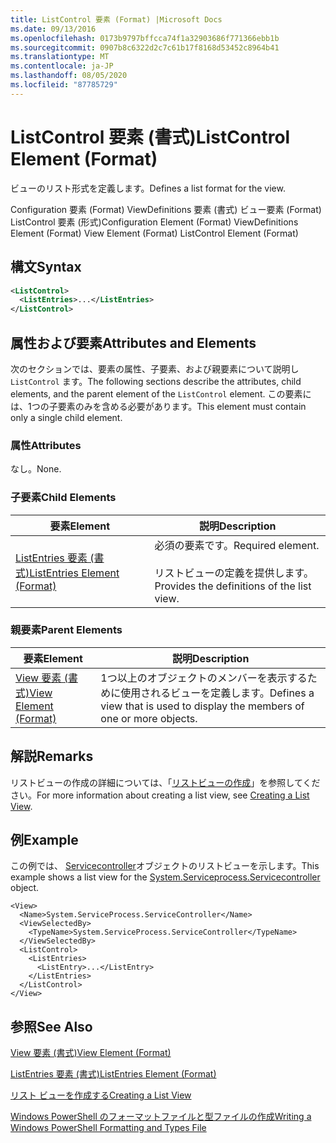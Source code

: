```yaml
---
title: ListControl 要素 (Format) |Microsoft Docs
ms.date: 09/13/2016
ms.openlocfilehash: 0173b9797bffcca74f1a32903686f771366ebb1b
ms.sourcegitcommit: 0907b8c6322d2c7c61b17f8168d53452c8964b41
ms.translationtype: MT
ms.contentlocale: ja-JP
ms.lasthandoff: 08/05/2020
ms.locfileid: "87785729"
---
```

# <a name="listcontrol-element-format"></a><span data-ttu-id="e3517-102">ListControl 要素 (書式)</span><span class="sxs-lookup"><span data-stu-id="e3517-102">ListControl Element (Format)</span></span>

<span data-ttu-id="e3517-103">ビューのリスト形式を定義します。</span><span class="sxs-lookup"><span data-stu-id="e3517-103">Defines a list format for the view.</span></span>

<span data-ttu-id="e3517-104">Configuration 要素 (Format) ViewDefinitions 要素 (書式) ビュー要素 (Format) ListControl 要素 (形式)</span><span class="sxs-lookup"><span data-stu-id="e3517-104">Configuration Element (Format) ViewDefinitions Element (Format) View Element (Format) ListControl Element (Format)</span></span>

## <a name="syntax"></a><span data-ttu-id="e3517-105">構文</span><span class="sxs-lookup"><span data-stu-id="e3517-105">Syntax</span></span>

```xml
<ListControl>
  <ListEntries>...</ListEntries>
</ListControl>

```

## <a name="attributes-and-elements"></a><span data-ttu-id="e3517-106">属性および要素</span><span class="sxs-lookup"><span data-stu-id="e3517-106">Attributes and Elements</span></span>

<span data-ttu-id="e3517-107">次のセクションでは、要素の属性、子要素、および親要素について説明し `ListControl` ます。</span><span class="sxs-lookup"><span data-stu-id="e3517-107">The following sections describe the attributes, child elements, and the parent element of the `ListControl` element.</span></span> <span data-ttu-id="e3517-108">この要素には、1つの子要素のみを含める必要があります。</span><span class="sxs-lookup"><span data-stu-id="e3517-108">This element must contain only a single child element.</span></span>

### <a name="attributes"></a><span data-ttu-id="e3517-109">属性</span><span class="sxs-lookup"><span data-stu-id="e3517-109">Attributes</span></span>

<span data-ttu-id="e3517-110">なし。</span><span class="sxs-lookup"><span data-stu-id="e3517-110">None.</span></span>

### <a name="child-elements"></a><span data-ttu-id="e3517-111">子要素</span><span class="sxs-lookup"><span data-stu-id="e3517-111">Child Elements</span></span>

|<span data-ttu-id="e3517-112">要素</span><span class="sxs-lookup"><span data-stu-id="e3517-112">Element</span></span>|<span data-ttu-id="e3517-113">説明</span><span class="sxs-lookup"><span data-stu-id="e3517-113">Description</span></span>|
|-------------|-----------------|
|[<span data-ttu-id="e3517-114">ListEntries 要素 (書式)</span><span class="sxs-lookup"><span data-stu-id="e3517-114">ListEntries Element (Format)</span></span>](./listentries-element-for-listcontrol-format.md)|<span data-ttu-id="e3517-115">必須の要素です。</span><span class="sxs-lookup"><span data-stu-id="e3517-115">Required element.</span></span><br /><br /> <span data-ttu-id="e3517-116">リストビューの定義を提供します。</span><span class="sxs-lookup"><span data-stu-id="e3517-116">Provides the definitions of the list view.</span></span>|

### <a name="parent-elements"></a><span data-ttu-id="e3517-117">親要素</span><span class="sxs-lookup"><span data-stu-id="e3517-117">Parent Elements</span></span>

|<span data-ttu-id="e3517-118">要素</span><span class="sxs-lookup"><span data-stu-id="e3517-118">Element</span></span>|<span data-ttu-id="e3517-119">説明</span><span class="sxs-lookup"><span data-stu-id="e3517-119">Description</span></span>|
|-------------|-----------------|
|[<span data-ttu-id="e3517-120">View 要素 (書式)</span><span class="sxs-lookup"><span data-stu-id="e3517-120">View Element (Format)</span></span>](./view-element-format.md)|<span data-ttu-id="e3517-121">1つ以上のオブジェクトのメンバーを表示するために使用されるビューを定義します。</span><span class="sxs-lookup"><span data-stu-id="e3517-121">Defines a view that is used to display the members of one or more objects.</span></span>|

## <a name="remarks"></a><span data-ttu-id="e3517-122">解説</span><span class="sxs-lookup"><span data-stu-id="e3517-122">Remarks</span></span>

<span data-ttu-id="e3517-123">リストビューの作成の詳細については、「[リストビューの作成](./creating-a-list-view.md)」を参照してください。</span><span class="sxs-lookup"><span data-stu-id="e3517-123">For more information about creating a list view, see [Creating a List View](./creating-a-list-view.md).</span></span>

## <a name="example"></a><span data-ttu-id="e3517-124">例</span><span class="sxs-lookup"><span data-stu-id="e3517-124">Example</span></span>

<span data-ttu-id="e3517-125">この例では、 [Servicecontroller](/dotnet/api/System.ServiceProcess.ServiceController)オブジェクトのリストビューを示します。</span><span class="sxs-lookup"><span data-stu-id="e3517-125">This example shows a list view for the [System.Serviceprocess.Servicecontroller](/dotnet/api/System.ServiceProcess.ServiceController) object.</span></span>

```
<View>
  <Name>System.ServiceProcess.ServiceController</Name>
  <ViewSelectedBy>
    <TypeName>System.ServiceProcess.ServiceController</TypeName>
  </ViewSelectedBy>
  <ListControl>
    <ListEntries>
      <ListEntry>...</ListEntry>
    </ListEntries>
  </ListControl>
</View>
```

## <a name="see-also"></a><span data-ttu-id="e3517-126">参照</span><span class="sxs-lookup"><span data-stu-id="e3517-126">See Also</span></span>

[<span data-ttu-id="e3517-127">View 要素 (書式)</span><span class="sxs-lookup"><span data-stu-id="e3517-127">View Element (Format)</span></span>](./view-element-format.md)

[<span data-ttu-id="e3517-128">ListEntries 要素 (書式)</span><span class="sxs-lookup"><span data-stu-id="e3517-128">ListEntries Element (Format)</span></span>](./listentries-element-for-listcontrol-format.md)

[<span data-ttu-id="e3517-129">リスト ビューを作成する</span><span class="sxs-lookup"><span data-stu-id="e3517-129">Creating a List View</span></span>](./creating-a-list-view.md)

[<span data-ttu-id="e3517-130">Windows PowerShell のフォーマットファイルと型ファイルの作成</span><span class="sxs-lookup"><span data-stu-id="e3517-130">Writing a Windows PowerShell Formatting and Types File</span></span>](./writing-a-powershell-formatting-file.md)
